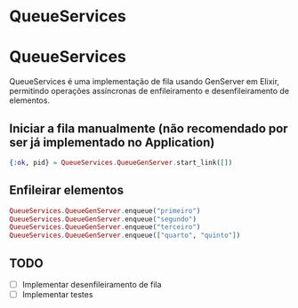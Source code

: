 # QueueServices


# QueueServices

QueueServices é uma implementação de fila usando GenServer em Elixir, permitindo operações assíncronas de enfileiramento e desenfileiramento de elementos.

## Iniciar a fila manualmente (não recomendado por ser já implementado no Application)

```elixir
{:ok, pid} = QueueServices.QueueGenServer.start_link([])
```

## Enfileirar elementos

```elixir
QueueServices.QueueGenServer.enqueue("primeiro")
QueueServices.QueueGenServer.enqueue("segundo")
QueueServices.QueueGenServer.enqueue("terceiro")
QueueServices.QueueGenServer.enqueue(["quarto", "quinto"])
```

## TODO

- [ ] Implementar desenfileiramento de fila
- [ ] Implementar testes

